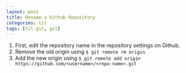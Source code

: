 ```yaml
---
layout: post
title: Rename a Github Repository
categories: til
tags: [til-git, git]
---
```


1. First, edit the repository name in the repository settings on Github.
2. Remove the old origin using `$ git remote rm origin`
3. Add the new origin using `$ git remote add origin https://github.com/<username>/<repo-name>.git`
